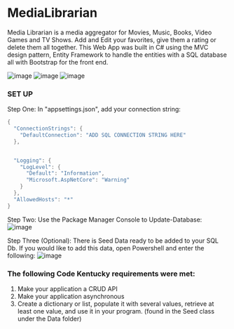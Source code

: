 # MediaLibrarian
Media Librarian is a media aggregator for Movies, Music, Books, Video Games and TV Shows. Add and Edit your favorites, give them a rating or delete them all together. This Web App was built in C# using the MVC design pattern, Entity Framework to handle the entities with a SQL database all with Bootstrap for the front end.  

![image](https://user-images.githubusercontent.com/97712526/228086550-68d9c6fd-1ad9-4026-b530-5bc548cd96ea.png)
![image](https://user-images.githubusercontent.com/97712526/228086615-4dce04ef-4c1e-4bee-8b8b-63695ccea236.png)
![image](https://user-images.githubusercontent.com/97712526/228086662-ee85a6c4-7a93-4c27-8d62-9e1cc54ecde6.png)


<h3> SET UP </H3>

Step One: In "appsettings.json", add your connection string: 

```C#
{
  "ConnectionStrings": {
    "DefaultConnection": "ADD SQL CONNECTION STRING HERE"
  },


  "Logging": {
    "LogLevel": {
      "Default": "Information",
      "Microsoft.AspNetCore": "Warning"
    }
  },
  "AllowedHosts": "*"
}
```


Step Two: Use the Package Manager Console to Update-Database:
![image](https://user-images.githubusercontent.com/97712526/228086085-3773d3fc-3890-46c1-a375-0280dd6f43fe.png)

Step Three (Optional): There is Seed Data ready to be added to your SQL Db. If you would like to add this data, 
open Powershell and enter the following: 
![image](https://user-images.githubusercontent.com/97712526/228086339-b5e2a8cc-bf4a-47e2-ae46-b6c21e54f8f4.png)


<h3>The following Code Kentucky requirements were met:</h3>

1. Make your application a CRUD API
2. Make your application asynchronous
3. Create a dictionary or list, populate it with several values, retrieve at least one value, and use it in your program. (found in the Seed class under the Data folder)
